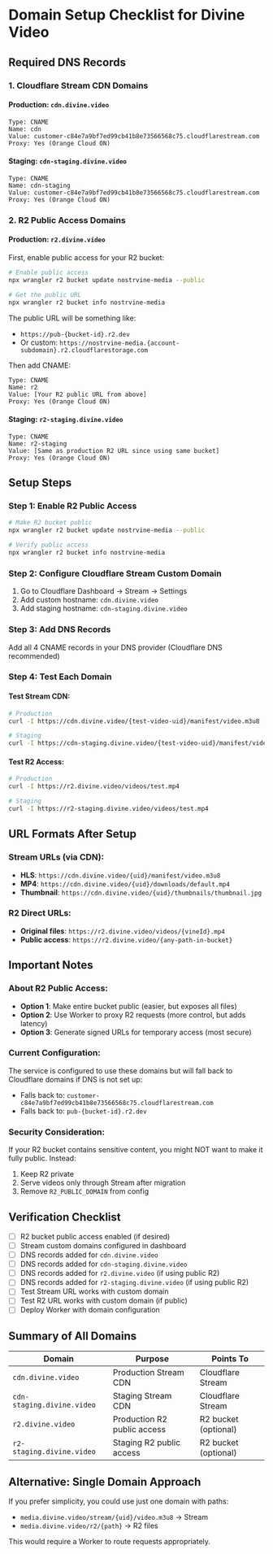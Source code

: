 # Domain Setup Checklist for Divine Video

## Required DNS Records

### 1. Cloudflare Stream CDN Domains

#### Production: `cdn.divine.video`
```
Type: CNAME
Name: cdn
Value: customer-c84e7a9bf7ed99cb41b8e73566568c75.cloudflarestream.com
Proxy: Yes (Orange Cloud ON)
```

#### Staging: `cdn-staging.divine.video`
```
Type: CNAME
Name: cdn-staging
Value: customer-c84e7a9bf7ed99cb41b8e73566568c75.cloudflarestream.com
Proxy: Yes (Orange Cloud ON)
```

### 2. R2 Public Access Domains

#### Production: `r2.divine.video`

First, enable public access for your R2 bucket:
```bash
# Enable public access
npx wrangler r2 bucket update nostrvine-media --public

# Get the public URL
npx wrangler r2 bucket info nostrvine-media
```

The public URL will be something like:
- `https://pub-{bucket-id}.r2.dev` 
- Or custom: `https://nostrvine-media.{account-subdomain}.r2.cloudflarestorage.com`

Then add CNAME:
```
Type: CNAME
Name: r2
Value: [Your R2 public URL from above]
Proxy: Yes (Orange Cloud ON)
```

#### Staging: `r2-staging.divine.video`
```
Type: CNAME
Name: r2-staging
Value: [Same as production R2 URL since using same bucket]
Proxy: Yes (Orange Cloud ON)
```

## Setup Steps

### Step 1: Enable R2 Public Access
```bash
# Make R2 bucket public
npx wrangler r2 bucket update nostrvine-media --public

# Verify public access
npx wrangler r2 bucket info nostrvine-media
```

### Step 2: Configure Cloudflare Stream Custom Domain
1. Go to Cloudflare Dashboard → Stream → Settings
2. Add custom hostname: `cdn.divine.video`
3. Add staging hostname: `cdn-staging.divine.video`

### Step 3: Add DNS Records
Add all 4 CNAME records in your DNS provider (Cloudflare DNS recommended)

### Step 4: Test Each Domain

#### Test Stream CDN:
```bash
# Production
curl -I https://cdn.divine.video/{test-video-uid}/manifest/video.m3u8

# Staging  
curl -I https://cdn-staging.divine.video/{test-video-uid}/manifest/video.m3u8
```

#### Test R2 Access:
```bash
# Production
curl -I https://r2.divine.video/videos/test.mp4

# Staging
curl -I https://r2-staging.divine.video/videos/test.mp4
```

## URL Formats After Setup

### Stream URLs (via CDN):
- **HLS**: `https://cdn.divine.video/{uid}/manifest/video.m3u8`
- **MP4**: `https://cdn.divine.video/{uid}/downloads/default.mp4`
- **Thumbnail**: `https://cdn.divine.video/{uid}/thumbnails/thumbnail.jpg`

### R2 Direct URLs:
- **Original files**: `https://r2.divine.video/videos/{vineId}.mp4`
- **Public access**: `https://r2.divine.video/{any-path-in-bucket}`

## Important Notes

### About R2 Public Access:
- **Option 1**: Make entire bucket public (easier, but exposes all files)
- **Option 2**: Use Worker to proxy R2 requests (more control, but adds latency)
- **Option 3**: Generate signed URLs for temporary access (most secure)

### Current Configuration:
The service is configured to use these domains but will fall back to Cloudflare domains if DNS is not set up:
- Falls back to: `customer-c84e7a9bf7ed99cb41b8e73566568c75.cloudflarestream.com`
- Falls back to: `pub-{bucket-id}.r2.dev`

### Security Consideration:
If your R2 bucket contains sensitive content, you might NOT want to make it fully public. Instead:
1. Keep R2 private
2. Serve videos only through Stream after migration
3. Remove `R2_PUBLIC_DOMAIN` from config

## Verification Checklist

- [ ] R2 bucket public access enabled (if desired)
- [ ] Stream custom domains configured in dashboard
- [ ] DNS records added for `cdn.divine.video`
- [ ] DNS records added for `cdn-staging.divine.video`
- [ ] DNS records added for `r2.divine.video` (if using public R2)
- [ ] DNS records added for `r2-staging.divine.video` (if using public R2)
- [ ] Test Stream URL works with custom domain
- [ ] Test R2 URL works with custom domain (if public)
- [ ] Deploy Worker with domain configuration

## Summary of All Domains

| Domain | Purpose | Points To |
|--------|---------|-----------|
| `cdn.divine.video` | Production Stream CDN | Cloudflare Stream |
| `cdn-staging.divine.video` | Staging Stream CDN | Cloudflare Stream |
| `r2.divine.video` | Production R2 public access | R2 bucket (optional) |
| `r2-staging.divine.video` | Staging R2 public access | R2 bucket (optional) |

## Alternative: Single Domain Approach

If you prefer simplicity, you could use just one domain with paths:
- `media.divine.video/stream/{uid}/video.m3u8` → Stream
- `media.divine.video/r2/{path}` → R2 files

This would require a Worker to route requests appropriately.